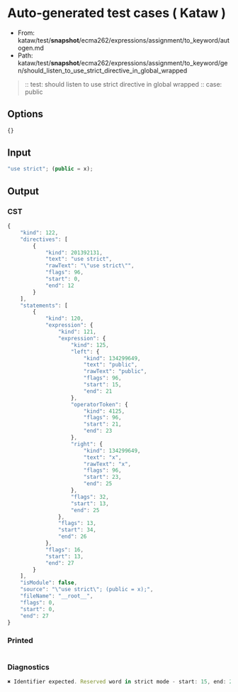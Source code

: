 # Auto-generated test cases ( Kataw )
- From: kataw/test/__snapshot__/ecma262/expressions/assignment/to_keyword/autogen.md
- Path: kataw/test/__snapshot__/ecma262/expressions/assignment/to_keyword/gen/should_listen_to_use_strict_directive_in_global_wrapped
> :: test: should listen to use strict directive in global wrapped
> :: case: public
## Options

`````js
{}
`````
## Input

`````js
"use strict"; (public = x);
`````
## Output

### CST

```javascript
{
    "kind": 122,
    "directives": [
        {
            "kind": 201392131,
            "text": "use strict",
            "rawText": "\"use strict\"",
            "flags": 96,
            "start": 0,
            "end": 12
        }
    ],
    "statements": [
        {
            "kind": 120,
            "expression": {
                "kind": 121,
                "expression": {
                    "kind": 125,
                    "left": {
                        "kind": 134299649,
                        "text": "public",
                        "rawText": "public",
                        "flags": 96,
                        "start": 15,
                        "end": 21
                    },
                    "operatorToken": {
                        "kind": 4125,
                        "flags": 96,
                        "start": 21,
                        "end": 23
                    },
                    "right": {
                        "kind": 134299649,
                        "text": "x",
                        "rawText": "x",
                        "flags": 96,
                        "start": 23,
                        "end": 25
                    },
                    "flags": 32,
                    "start": 13,
                    "end": 25
                },
                "flags": 13,
                "start": 34,
                "end": 26
            },
            "flags": 16,
            "start": 13,
            "end": 27
        }
    ],
    "isModule": false,
    "source": "\"use strict\"; (public = x);",
    "fileName": "__root__",
    "flags": 0,
    "start": 0,
    "end": 27
}
```

### Printed

```javascript

```

### Diagnostics

```javascript
✖ Identifier expected. Reserved word in strict mode - start: 15, end: 21

```


